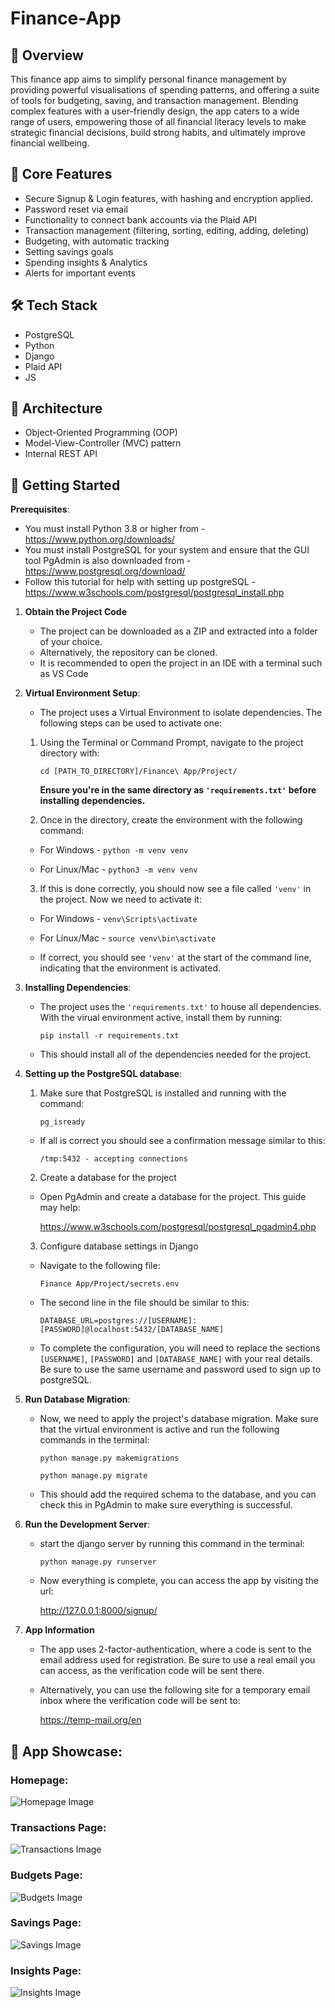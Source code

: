 # Finance-App

## 📌 Overview

This finance app aims to simplify personal finance management by providing powerful visualisations of spending patterns, and offering a suite of tools for budgeting, saving, and transaction management. Blending complex features with a user-friendly design, the app caters to a wide range of users, empowering those of all financial literacy levels to make strategic financial decisions, build strong habits, and ultimately improve financial wellbeing.

## 🔐 Core Features
- Secure Signup & Login features, with hashing and encryption applied.
- Password reset via email
- Functionality to connect bank accounts via the Plaid API
- Transaction management (filtering, sorting, editing, adding, deleting)
- Budgeting, with automatic tracking
- Setting savings goals
- Spending insights & Analytics
- Alerts for important events

## 🛠️ Tech Stack
- PostgreSQL
- Python
- Django
- Plaid API
- JS

## 🧠 Architecture
- Object-Oriented Programming (OOP)
- Model-View-Controller (MVC) pattern
- Internal REST API

## 🚀 Getting Started
**Prerequisites**:
 - You must install Python 3.8 or higher from - https://www.python.org/downloads/
 - You must install PostgreSQL for your system and ensure that the GUI tool PgAdmin is also downloaded from - https://www.postgresql.org/download/
 - Follow this tutorial for help with setting up postgreSQL - https://www.w3schools.com/postgresql/postgresql_install.php


1) **Obtain the Project Code**
    - The project can be downloaded as a ZIP and extracted into a folder of your choice.
    - Alternatively, the repository can be cloned.
    - It is recommended to open the project in an IDE with a terminal such as VS Code

2) **Virtual Environment Setup**:
    - The project uses a Virtual Environment to isolate dependencies. The following steps can be used to activate one:
    1. Using the Terminal or Command Prompt, navigate to the project directory with:

        `cd [PATH_TO_DIRECTORY]/Finance\ App/Project/`

        **Ensure you're in the same directory as  `'requirements.txt'` before installing dependencies.**


    2. Once in the directory, create the environment with the following command:

     - For Windows - `python -m venv venv`

     - For Linux/Mac - `python3 -m venv venv`

    3. If this is done correctly, you should now see a file called `'venv'` in the project. Now we need to activate it:
    
     - For Windows - `venv\Scripts\activate`

     - For Linux/Mac - `source venv\bin\activate`
    
    - If correct, you should see `'venv'` at the start of the command line, indicating that the environment is activated.

3) **Installing Dependencies**:
    - The project uses the `'requirements.txt'` to house all dependencies. With the virual environment active, install them by running:

        `pip install -r requirements.txt`

    - This should install all of the dependencies needed for the project.

4) **Setting up the PostgreSQL database**:
    1. Make sure that PostgreSQL is installed and running with the command:

        `pg_isready`

     - If all is correct you should see a confirmation message similar to this:

        `/tmp:5432 - accepting connections`

    2. Create a database for the project
     - Open PgAdmin and create a database for the project. This guide may help:

        https://www.w3schools.com/postgresql/postgresql_pgadmin4.php
    
    3. Configure database settings in Django
     - Navigate to the following file:
     
        `Finance App/Project/secrets.env`
     
     - The second line in the file should be similar to this:

        `DATABASE_URL=postgres://[USERNAME]:[PASSWORD]@localhost:5432/[DATABASE_NAME]`

     - To complete the configuration, you will need to replace the sections `[USERNAME]`, `[PASSWORD]` and `[DATABASE_NAME]` with your real details. Be sure to use the same username and password used to sign up to postgreSQL.

5) **Run Database Migration**:
    - Now, we need to apply the project's database migration. Make sure that the virtual environment is active and run the following commands in the terminal:

        `python manage.py makemigrations`

        `python manage.py migrate`
    
     - This should add the required schema to the database, and you can check this in PgAdmin to make sure everything is successful.

6) **Run the Development Server**:
    - start the django server by running this command in the terminal:

        `python manage.py runserver`

    - Now everything is complete, you can access the app by visiting the url: 

        http://127.0.0.1:8000/signup/

7) **App Information**
    - The app uses 2-factor-authentication, where a code is sent to the email address used for registration. Be sure to use a real email you can access, as the verification code will be         sent there.
    - Alternatively, you can use the following site for a temporary email inbox where the verification code will be sent to:

        https://temp-mail.org/en

## 🎥 App Showcase:

### Homepage:
![Homepage Image](Project/assets/Homepage.png)

### Transactions Page:
![Transactions Image](Project/assets/Transactions.png)

### Budgets Page:
![Budgets Image](Project/assets/Budgets.png)

### Savings Page:
![Savings Image](Project/assets/Savings.png)

### Insights Page:
![Insights Image](Project/assets/Insights.png)
